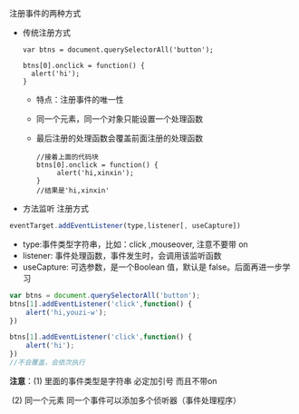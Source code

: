 

注册事件的两种方式

- 传统注册方式

  ```
  var btns = document.querySelectorAll('button');
  
  btns[0].onclick = function() {
  	alert('hi');
  }
  
  ```

  - 特点：注册事件的唯一性

  - 同一个元素，同一个对象只能设置一个处理函数

  - 最后注册的处理函数会覆盖前面注册的处理函数

    ```
    //接着上面的代码块
    btns[0].onclick = function() {
    	 alert('hi,xinxin');
    }
    //结果是'hi,xinxin'
    ```

    

- 方法监听 注册方式

```js
eventTarget.addEventListener(type,listener[, useCapture])
```

- type:事件类型字符串，比如：click ,mouseover, 注意不要带 on
- listener: 事件处理函数，事件发生时，会调用该监听函数
- useCapture: 可选参数，是一个Boolean 值，默认是 false。后面再进一步学习

```js
var btns = document.querySelectorAll('button');
btns[1].addEventListener('click',function() {
	alert('hi,youzi-w');
})

btns[1].addEventListener('click',function() {
	alert('hi');
})
//不会覆盖，会依次执行
```

**注意**：(1) 里面的事件类型是字符串 必定加引号 而且不带on

​			(2) 同一个元素 同一个事件可以添加多个侦听器（事件处理程序）